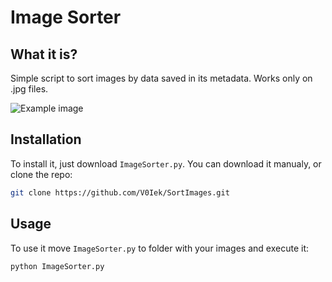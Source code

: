 # Image Sorter

## What it is?

Simple script to sort images by data saved in its metadata. Works only on .jpg files.

![Example image](https://github.com/V0Iek/SortImages/blob/master/example.png?raw=true "Example")

## Installation

To install it, just download `ImageSorter.py`.
You can download it manualy, or clone the repo:

``` bash
git clone https://github.com/V0Iek/SortImages.git
```

## Usage

To use it move `ImageSorter.py` to folder with your images and execute it:

``` bash
python ImageSorter.py
```
